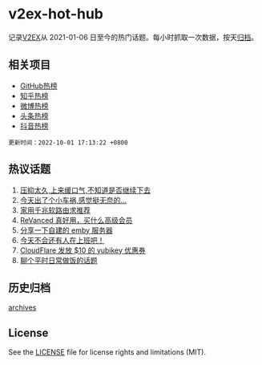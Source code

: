 # v2ex-hot-hub

 记录[V2EX](https://www.v2ex.com/)从 2021-01-06 日至今的热门话题。每小时抓取一次数据，按天[归档](archives)。
 
 ## 相关项目

- [GitHub热榜](https://github.com/snaildev/github-hot-hub)
- [知乎热榜](https://github.com/snaildev/zhihu-hot-hub)
- [微博热榜](https://github.com/snaildev/weibo-hot-hub)
- [头条热榜](https://github.com/snaildev/toutiao-hot-hub)
- [抖音热榜](https://github.com/snaildev/douyin-hot-hub)


 `更新时间：2022-10-01 17:13:22 +0800`

## 热议话题

1. [压抑太久,上来缓口气,不知道是否继续下去](https://www.v2ex.com/t/884090)
1. [今天出了个小车祸,感觉挺无奈的...](https://www.v2ex.com/t/884077)
1. [家用千兆软路由求推荐](https://www.v2ex.com/t/884107)
1. [ReVanced 真好用，买什么高级会员](https://www.v2ex.com/t/884175)
1. [分享一下自建的 emby 服务器](https://www.v2ex.com/t/884075)
1. [今天不会还有人在上班吧！](https://www.v2ex.com/t/884171)
1. [CloudFlare 发放 $10 的 yubikey 优惠券](https://www.v2ex.com/t/884118)
1. [聊个平时日常做饭的话题](https://www.v2ex.com/t/884155)

## 历史归档

[archives](archives)

## License

See the [LICENSE](LICENSE) file for license rights and limitations (MIT).
